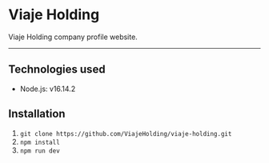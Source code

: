 # Viaje Holding

Viaje Holding company profile website.

---

## Technologies used

- Node.js: v16.14.2

## Installation

1. `git clone https://github.com/ViajeHolding/viaje-holding.git`
2. `npm install`
3. `npm run dev`
